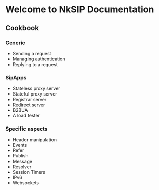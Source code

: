 # Welcome to NkSIP Documentation

## Cookbook

### Generic

* Sending a request
* Managing authentication
* Replying to a request

### SipApps

* Stateless proxy server
* Stateful proxy server
* Registrar server
* Redirect server
* B2BUA
* A load tester


### Specific aspects

* Header manipulation
* Events
* Refer
* Publish
* Message
* Resolver
* Session Timers
* IPv6
* Websockets

